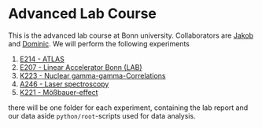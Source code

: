 # Advanced Lab Course
This is the advanced lab course at Bonn university. Collaborators are [Jakob](https://github.com/krausejm) and [Dominic](https://github.com/dschuechter).
We will perform the following experiments

1. [E214 - ATLAS](https://github.com/krausejm/advanced_lab_course/tree/main/ATLAS)
2. [E207 - Linear Accelerator Bonn (LAB)](https://github.com/krausejm/advanced_lab_course/tree/main/LAB)
3. [K223 - Nuclear gamma-gamma-Correlations](https://github.com/krausejm/advanced_lab_course/tree/main/K223)
4. [A246 - Laser spectroscopy](https://github.com/krausejm/advanced_lab_course/tree/main/A246) 
5. [K221 - Mößbauer-effect](https://github.com/krausejm/advanced_lab_course/tree/main/K221)


there will be one folder for each experiment, containing the lab report and our data aside ``python/root``-scripts used for data analysis.

